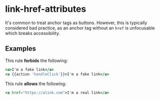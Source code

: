 # link-href-attributes

It's common to treat anchor tags as buttons. However, this is typically considered bad practice, as an anchor tag without an `href` is unfocusable which breaks accessibility.

## Examples

This rule **forbids** the following:

```hbs
<a>I'm a fake link</a>
<a {{action 'handleClick'}}>I'm a fake link</a>
```

This rule **allows** the following:

```hbs
<a href="https://alink.com">I'm a real link</a>
```
